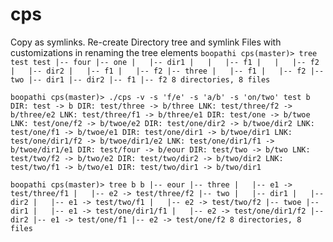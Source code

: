 cps
===

Copy as symlinks. Re-create Directory tree and symlink Files with customizations in renaming the tree elements
`
boopathi cps(master)> tree test
test
|-- four
|-- one
|   |-- dir1
|   |   |-- f1
|   |   |-- f2
|   |-- dir2
|   |-- f1
|   |-- f2
|-- three
|   |-- f1
|   |-- f2
|-- two
    |-- dir1
        |-- dir2
            |-- f1
                |-- f2
8 directories, 8 files
`

`
boopathi cps(master)> ./cps -v -s 'f/e' -s 'a/b' -s 'on/two' test b
DIR: test -> b
DIR: test/three -> b/three
LNK: test/three/f2 -> b/three/e2
LNK: test/three/f1 -> b/three/e1
DIR: test/one -> b/twoe
LNK: test/one/f2 -> b/twoe/e2
DIR: test/one/dir2 -> b/twoe/dir2
LNK: test/one/f1 -> b/twoe/e1
DIR: test/one/dir1 -> b/twoe/dir1
LNK: test/one/dir1/f2 -> b/twoe/dir1/e2
LNK: test/one/dir1/f1 -> b/twoe/dir1/e1
DIR: test/four -> b/eour
DIR: test/two -> b/two
LNK: test/two/f2 -> b/two/e2
DIR: test/two/dir2 -> b/two/dir2
LNK: test/two/f1 -> b/two/e1
DIR: test/two/dir1 -> b/two/dir1
`

`
boopathi cps(master)> tree b
b
|-- eour
|-- three
|   |-- e1 -> test/three/f1
|   |-- e2 -> test/three/f2
|-- two
|   |-- dir1
|   |-- dir2
|   |-- e1 -> test/two/f1
|   |-- e2 -> test/two/f2
|-- twoe
    |-- dir1
        |   |-- e1 -> test/one/dir1/f1
            |   |-- e2 -> test/one/dir1/f2
                |-- dir2
                    |-- e1 -> test/one/f1
                        |-- e2 -> test/one/f2
                        8 directories, 8 files
`
